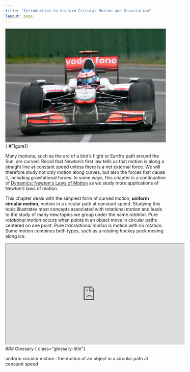 ```yaml
---
title: "Introduction to Uniform Circular Motion and Gravitation"
layout: page
---
```


![The figure shows, from front, a red and silver coloured Formula One car turning through a curve in a race on the Melbourne Grand Prix track, with the driver in seat.](../resources/Figure_06_00_01a.jpg "This Australian Grand Prix Formula 1 race car moves in a circular path as it makes the turn. Its wheels also spin rapidly&#x2014;the latter completing many revolutions, the former only part of one (a circular arc). The same physical principles are involved in each. (credit: Richard Munckton)")
{ #Figure1}

Many motions, such as the arc of a bird’s flight or Earth’s path around the Sun,
are curved. Recall that Newton’s first law tells us that motion is along a
straight line at constant speed unless there is a net external force. We will
therefore study not only motion along curves, but also the forces that cause it,
including gravitational forces. In some ways, this chapter is a continuation
of [Dynamics: Newton\'s Laws of Motion](../contents/ch4Dynamics.md) as we study
more applications of Newton’s laws of motion.

This chapter deals with the simplest form of curved motion, **uniform circular
motion**, motion in a circular path at constant speed. Studying this topic
illustrates most concepts associated with rotational motion and leads to the
study of many new topics we group under the name *rotation*. Pure
*rotational motion* occurs when points in an object move in circular paths
centered on one point. Pure *translational motion* is motion with no rotation.
Some motion combines both types, such as a rotating hockey puck moving along
ice.

<div class="note" data-label="Video" markdown="1">
<iframe width="560" height="315" src="https://www.youtube.com/embed/iP4RYkt_ur4"  allow="accelerometer; autoplay; clipboard-write; encrypted-media; gyroscope; picture-in-picture" allowfullscreen></iframe>
</div>

<div class="glossary" markdown="1">
### Glossary
{ class="glossary-title"}

uniform circular motion
: the motion of an object in a circular path at constant speed

</div>
